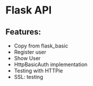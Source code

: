 # Flask API

## Features:
- Copy from flask_basic
- Register user
- Show User
- HttpBasicAuth implementation
- Testing with HTTPie
- SSL: testing